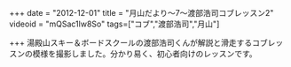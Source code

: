 +++
date = "2012-12-01"
title = "月山だより〜7〜渡部浩司コブレッスン2"
videoid = "mQSac1lw8So"
tags=["コブ","渡部浩司","月山"]

+++
湯殿山スキー＆ボードスクールの渡部浩司くんが解説と滑走するコブレッスンの模様を撮影しました。分かり易く、初心者向けのレッスンです。
